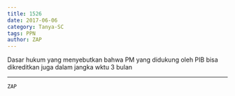 ```yaml
---
title: 1526
date: 2017-06-06
category: Tanya-SC
tags: PPN
author: ZAP
---
```


Dasar hukum yang menyebutkan bahwa PM yang didukung oleh PIB bisa dikreditkan juga dalam jangka wktu 3 bulan

---



`ZAP`

